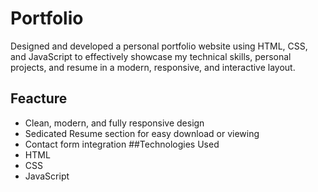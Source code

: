 # Portfolio
Designed and developed a personal portfolio website using HTML, CSS, and JavaScript to effectively showcase my technical skills, personal projects, and resume in a modern, responsive, and interactive layout.
## Feacture
 - Clean, modern, and fully responsive design
 - Sedicated Resume section for easy download or viewing
 - Contact form integration
##Technologies Used
 - HTML
 - CSS
 - JavaScript


 
 
